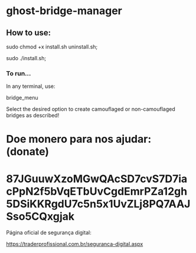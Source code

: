 # ghost-bridge-manager

## How to use:

sudo chmod +x install.sh uninstall.sh;

sudo ./install.sh;

### To run...

In any terminal, use:

bridge_menu

Select the desired option to create camouflaged or non-camouflaged bridges as described!

# Doe monero para nos ajudar: (donate)

# 87JGuuwXzoMGwQAcSD7cvS7D7iacPpN2f5bVqETbUvCgdEmrPZa12gh5DSiKKRgdU7c5n5x1UvZLj8PQ7AAJSso5CQxgjak

Página oficial de segurança digital:

https://traderprofissional.com.br/seguranca-digital.aspx

